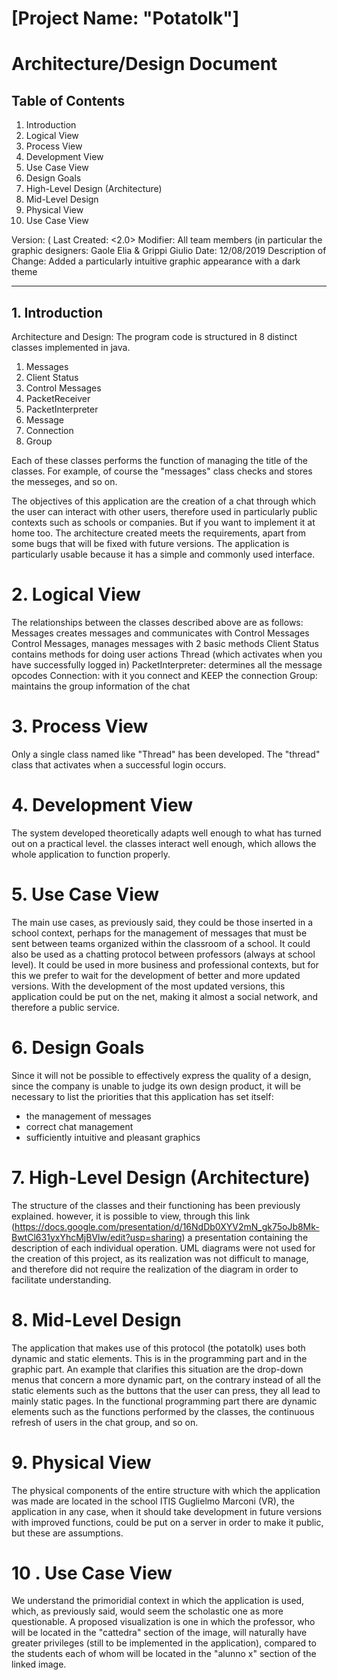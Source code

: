 
# [Project Name: "Potatolk"]

# Architecture/Design Document

  
  

## Table of Contents

1. Introduction
2. Logical View
3. Process View
4. Development View
5. Use Case View
6. Design Goals
7. High-Level Design (Architecture)
8. Mid-Level Design
9. Physical View
10. Use Case View

Version: ( Last Created:  <2.0>
Modifier: All team members (in particular the graphic designers: Gaole Elia & Grippi Giulio
Date: 12/08/2019
Description of Change: Added a particularly intuitive graphic appearance with a dark theme

______________________________________________________


  

## 1.  Introduction
    

  

Architecture and Design:
The program code is structured in 8 distinct classes implemented in java. 
1. Messages 
2. Client Status 
3. Control Messages 
4. PacketReceiver 
5. PacketInterpreter 
6. Message 
7. Connection 
8. Group

Each of these classes performs the function of managing the title of the classes.
For example, of course the "messages" class checks and stores the messeges, and so on.


The objectives of this application are the creation of a chat through which the user can interact with other users, therefore used in particularly public contexts such as schools or companies. But if you want to implement it at home too.
The architecture created meets the requirements, apart from some bugs that will be fixed with future versions.
The application is particularly usable because it has a simple and commonly used interface.
    

  

# 2.  Logical View 
The relationships between the classes described above are as follows:
Messages creates messages and communicates with Control Messages
Control Messages, manages messages with 2 basic methods
Client Status contains methods for doing user actions
Thread (which activates when you have successfully logged in)
PacketInterpreter: determines all the message opcodes
Connection: with it you connect and KEEP the connection
Group: maintains the group information of the chat

    
# 3.  Process View

Only a single class named like "Thread" has been developed.
The "thread" class that activates when a successful login occurs.


    
# 4.  Development View
The system developed theoretically adapts well enough to what has turned out on a practical level.
the classes interact well enough, which allows the whole application to function properly.
    
# 5.  Use Case View 
The main use cases,
as previously said, they could be those inserted in a school context, perhaps for the management of messages that must be sent between teams organized within the classroom of a school.
It could also be used as a chatting protocol between professors (always at school level).
It could be used in more business and professional contexts, but for this we prefer to wait for the development of better and more updated versions.
With the development of the most updated versions, this application could be put on the net, making it almost a social network, and therefore a public service.
    

# 6.  Design Goals
    

Since it will not be possible to effectively express the quality of a design,
since the company is unable to judge its own design product,
it will be necessary to list the priorities that this application has set itself:
  - the management of messages
  - correct chat management
  - sufficiently intuitive and pleasant graphics
  


# 7.  High-Level Design (Architecture)
    

The structure of the classes and their functioning has been previously explained.
however, it is possible to view, through this link (https://docs.google.com/presentation/d/16NdDb0XYV2mN_gk75oJb8Mk-BwtCl631yxYhcMjBVlw/edit?usp=sharing) a presentation containing the description of each individual operation.
UML diagrams were not used for the creation of this project, as its realization was not difficult to manage, and therefore did not require the realization of the diagram in order to facilitate understanding.



    
# 8.  Mid-Level Design
    

The application that makes use of this protocol (the potatolk) uses both dynamic and static elements. This is in the programming part and in the graphic part.
An example that clarifies this situation are the drop-down menus that concern a more dynamic part, on the contrary instead of all the static elements such as the buttons that the user can press, they all lead to mainly static pages.
In the functional programming part there are dynamic elements such as the functions performed by the classes, the continuous refresh of users in the chat group, and so on.

# 9.  Physical View


The physical components of the entire structure with which the application was made are located in the school
ITIS Guglielmo Marconi (VR), the application in any case, when it should take development in future versions with improved functions, could be put on a server in order to make it public, but these are assumptions.




# 10 .  Use Case View
    


We understand the primoridial context in which the application is used, which, as previously said, would seem the scholastic one as more questionable.
A proposed visualization is one in which the professor, who will be located in the "cattedra" section of the image, will naturally have greater privileges (still to be implemented in the application), compared to the students each of whom will be located in the "alunno x" section of the linked image.
